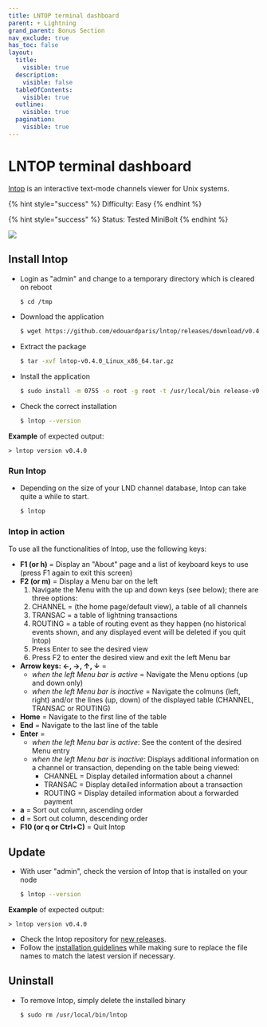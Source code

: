 ```yaml
---
title: LNTOP terminal dashboard
parent: + Lightning
grand_parent: Bonus Section
nav_exclude: true
has_toc: false
layout:
  title:
    visible: true
  description:
    visible: false
  tableOfContents:
    visible: true
  outline:
    visible: true
  pagination:
    visible: true
---
```


# LNTOP terminal dashboard

[lntop](https://github.com/edouardparis/lntop) is an interactive text-mode channels viewer for Unix systems.

{% hint style="success" %}
Difficulty: Easy
{% endhint %}

{% hint style="success" %}
Status: Tested MiniBolt
{% endhint %}

![](../../images/74\_lntop.png)

## Install lntop

*   Login as "admin" and change to a temporary directory which is cleared on reboot

    ```sh
    $ cd /tmp
    ```
*   Download the application

    ```sh
    $ wget https://github.com/edouardparis/lntop/releases/download/v0.4.0/lntop-v0.4.0_Linux_x86_64.tar.gz
    ```
*   Extract the package

    ```sh
    $ tar -xvf lntop-v0.4.0_Linux_x86_64.tar.gz
    ```
*   Install the application

    ```sh
    $ sudo install -m 0755 -o root -g root -t /usr/local/bin release-v0.4.0-Linux-x86_64/lntop
    ```
*   Check the correct installation

    ```sh
    $ lntop --version
    ```

**Example** of expected output:

```
> lntop version v0.4.0
```

### Run lntop

*   Depending on the size of your LND channel database, lntop can take quite a while to start.

    ```sh
    $ lntop
    ```

### lntop in action

To use all the functionalities of lntop, use the following keys:

* **F1 (or h)** = Display an "About" page and a list of keyboard keys to use (press F1 again to exit this screen)
* **F2 (or m)** = Display a Menu bar on the left
  1. Navigate the Menu with the up and down keys (see below); there are three options:
  2. CHANNEL = (the home page/default view), a table of all channels
  3. TRANSAC = a table of lightning transactions
  4. ROUTING = a table of routing event as they happen (no historical events shown, and any displayed event will be deleted if you quit lntop)
  5. Press Enter to see the desired view
  6. Press F2 to enter the desired view and exit the left Menu bar
* **Arrow keys: ←, →, ↑, ↓** =
  * _when the left Menu bar is active_ = Navigate the Menu options (up and down only)
  * _when the left Menu bar is inactive_ = Navigate the colmuns (left, right) and/or the lines (up, down) of the displayed table (CHANNEL, TRANSAC or ROUTING)
* **Home** = Navigate to the first line of the table
* **End** = Navigate to the last line of the table
* **Enter** =
  * _when the left Menu bar is active_: See the content of the desired Menu entry
  * _when the left Menu bar is inactive_: Displays additional information on a channel or transaction, depending on the table being viewed:
    * CHANNEL = Display detailed information about a channel
    * TRANSAC = Display detailed information about a transaction
    * ROUTING = Display detailed information about a forwarded payment
* **a** = Sort out column, ascending order
* **d** = Sort out column, descending order
* **F10 (or q or Ctrl+C)** = Quit lntop

## Update

*   With user "admin", check the version of lntop that is installed on your node

    ```sh
    $ lntop --version
    ```

**Example** of expected output:

```
> lntop version v0.4.0
```

* Check the lntop repository for [new releases](https://github.com/edouardparis/lntop/releases).
* Follow the [installation guidelines](lntop.md#install-lntop) while making sure to replace the file names to match the latest version if necessary.

## Uninstall

*   To remove lntop, simply delete the installed binary

    ```sh
    $ sudo rm /usr/local/bin/lntop
    ```
